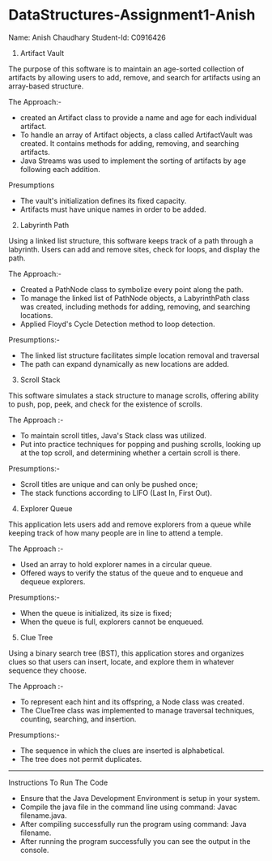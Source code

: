 # DataStructures-Assignment1-Anish

Name: Anish Chaudhary
Student-Id: C0916426

1) Artifact Vault

The purpose of this software is to maintain an age-sorted collection of artifacts by allowing users to add, remove, and search for artifacts using an array-based structure.

The Approach:- 
  - created an Artifact class to provide a name and age for each individual artifact.
  - To handle an array of Artifact objects, a class called ArtifactVault was created. It contains methods for adding, removing, and searching artifacts.
  - Java Streams was used to implement the sorting of artifacts by age following each addition.

Presumptions
  - The vault's initialization defines its fixed capacity.
  - Artifacts must have unique names in order to be added.


2) Labyrinth Path

Using a linked list structure, this software keeps track of a path through a labyrinth. Users can add and remove sites, check for loops, and display the path.

The Approach:-
  - Created a PathNode class to symbolize every point along the path.
  - To manage the linked list of PathNode objects, a LabyrinthPath class was created, including methods for adding, removing, and searching locations.
  - Applied Floyd's Cycle Detection method to loop detection.

Presumptions:-
   - The linked list structure facilitates simple location removal and traversal
   - The path can expand dynamically as new locations are added.


3) Scroll Stack

This software simulates a stack structure to manage scrolls, offering ability to push, pop, peek, and check for the existence of scrolls.

The Approach :-
  - To maintain scroll titles, Java's Stack class was utilized.
  - Put into practice techniques for popping and pushing scrolls, looking up at the top scroll, and determining whether a certain scroll is there.

Presumptions:- 
  - Scroll titles are unique and can only be pushed once;
  - The stack functions according to LIFO (Last In, First Out).


4) Explorer Queue

This application lets users add and remove explorers from a queue while keeping track of how many people are in line to attend a temple.


The Approach :-
  - Used an array to hold explorer names in a circular queue.
  - Offered ways to verify the status of the queue and to enqueue and dequeue explorers.

Presumptions:-
  - When the queue is initialized, its size is fixed;
  - When the queue is full, explorers cannot be enqueued.


5) Clue Tree

Using a binary search tree (BST), this application stores and organizes clues so that users can insert, locate, and explore them in whatever sequence they choose.

The Approach :-
  - To represent each hint and its offspring, a Node class was created.
  - The ClueTree class was implemented to manage traversal techniques, counting, searching, and insertion.

Presumptions:-
  - The sequence in which the clues are inserted is alphabetical.
  - The tree does not permit duplicates.

----------------------------------------------------------------------------------

Instructions To Run The Code

  - Ensure that the Java Development Environment is setup in your system.
  - Compile the java file in the command line using command: Javac filename.java.
  - After compiling successfully run the program using command: Java filename.
  - After running the program successfully you can see the output in the console. 




